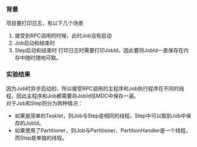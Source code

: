 ### 背景
项目要打印日志，有以下几个场景  
1. 接受到RPC调用的时候，此时Job没有启动
2. Job启动和结束时
3. Step启动和结束时
打印日志时需要打印JobId，因此要将JobId一直保存在内存中随时随地可取。

### 实验结果
因为Job时异步启动的，所以接受RPC调用的主程序和Job执行程序在不同的线程。因此主程序和Job都需要将JobId往MDC中保存一遍。  
对于Job和Step则分为两种情况：  
* 如果是简单的Tasklet，则Job与Step是相同的线程。Step中可以取到Job中保存的JobId。
* 如果使用了Partitioner，则Job与Partitioner、PartitionHandler是一个线程，而Step是单独的线程。
